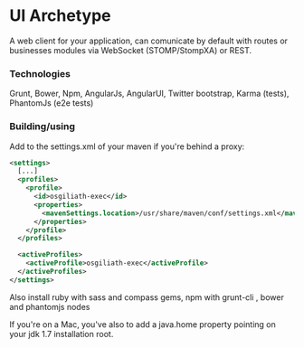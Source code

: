 #  UI Archetype
A web client for your application, can comunicate by default with routes or businesses modules via WebSocket (STOMP/StompXA) or REST.

### Technologies
Grunt, Bower, Npm, AngularJs, AngularUI, Twitter bootstrap, Karma (tests), PhantomJs (e2e tests)


### Building/using

Add to the settings.xml of your maven if you're behind a proxy:
```xml
<settings>
  [...]
  <profiles>
    <profile>
      <id>osgiliath-exec</id>
      <properties>
        <mavenSettings.location>/usr/share/maven/conf/settings.xml</mavenSettings.location>
      </properties>
    </profile>
  </profiles>

  <activeProfiles>
    <activeProfile>osgiliath-exec</activeProfile>
  </activeProfiles>
</settings>
```
Also install ruby with sass and compass gems, npm with grunt-cli , bower and phantomjs nodes

If you're on a Mac, you've also to add a java.home property pointing on your jdk 1.7 installation root.


